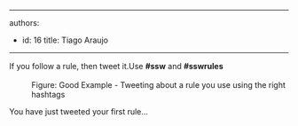 

---
authors:
  - id: 16
    title: Tiago Araujo
---




<span class='intro'> <p>​<span style="line-height&#58;20.7999992370605px;">​​​​​If you follow a rule, then tweet it.​ Use&#160;</span><strong>#ssw</strong><span style="line-height&#58;20.7999992370605px;">&#160;and&#160;</span><strong>#sswrules</strong></p><div class="ms-rtestate-read ms-rte-wpbox"><div class="ms-rtestate-notify  ms-rtestate-read c01df121-b5da-4ace-ac17-9d226b9df8b2" id="div_c01df121-b5da-4ace-ac17-9d226b9df8b2" unselectable="on"></div><div id="vid_c01df121-b5da-4ace-ac17-9d226b9df8b2" unselectable="on" style="display&#58;none;"></div></div><dl class="goodImage"><dd>​Figure&#58; Good Example - Tweeting about a rule you use using the right hashtags​</dd></dl> </span>

You have just tweeted your first rule… 



